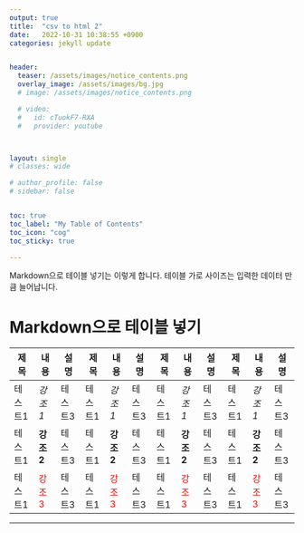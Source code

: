 ```yaml
---
output: true
title:  "csv to html 2"
date:   2022-10-31 10:38:55 +0900
categories: jekyll update


header:
  teaser: /assets/images/notice_contents.png
  overlay_image: /assets/images/bg.jpg
  # image: /assets/images/notice_contents.png

  # video:
  #   id: cTuokF7-RXA
  #   provider: youtube



layout: single
# classes: wide

# author_profile: false
# sidebar: false


toc: true
toc_label: "My Table of Contents"
toc_icon: "cog"
toc_sticky: true

---
```

Markdown으로 테이블 넣기는 이렇게 합니다. 테이블 가로 사이즈는 입력한 데이터 만큼 늘어납니다.

# Markdown으로 테이블 넣기

|제목|내용|설명|제목|내용|설명|제목|내용|설명|제목|내용|설명|
|---|---|---|---|---|---|---|---|---|---|---|---|
|테스트1|*강조1*|테스트3|테스트1|*강조1*|테스트3|테스트1|*강조1*|테스트3|테스트1|*강조1*|테스트3|
|테스트1|**강조2**|테스트3|테스트1|**강조2**|테스트3|테스트1|**강조2**|테스트3|테스트1|**강조2**|테스트3|
|테스트1|<span style="color:red">강조3</span>|테스트3|테스트1|<span style="color:red">강조3</span>|테스트3|테스트1|<span style="color:red">강조3</span>|테스트3|테스트1|<span style="color:red">강조3</span>|테스트3|

---